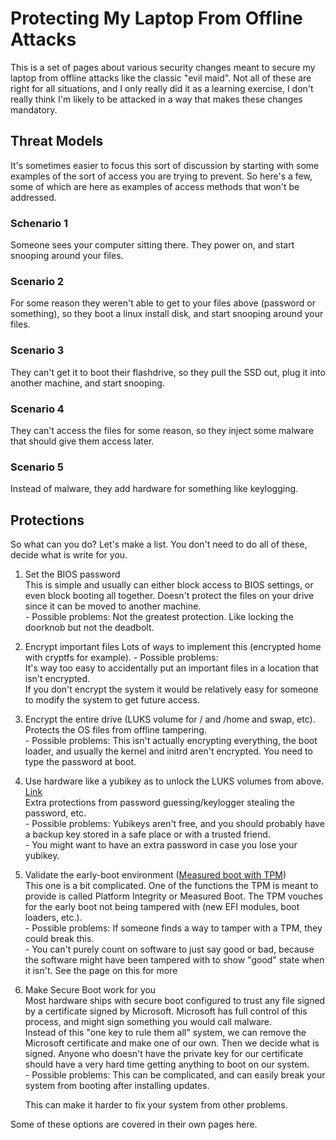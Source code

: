# Protecting My Laptop From Offline Attacks

This is a set of pages about various security changes meant to secure my laptop from offline attacks like the classic "evil maid".  Not all of these are right for all situations, and I only really did it as a learning exercise, I don't really think I'm likely to be attacked in a way that makes these changes mandatory. &#x20;

## Threat Models

It's sometimes easier to focus this sort of discussion by starting with some examples of the sort of access you are trying to prevent. So here's a few, some of which are here as examples of access methods that won't be addressed.&#x20;

### Schenario 1&#x20;

Someone sees your computer sitting there. They power on, and start snooping around your files.&#x20;

### Scenario 2&#x20;

For some reason they weren't able to get to your files above (password or something), so they boot a linux install disk, and start snooping around your files.&#x20;

### Scenario 3&#x20;

They can't get it to boot their flashdrive, so they pull the SSD out, plug it into another machine, and start snooping.&#x20;

### Scenario 4&#x20;

They can't access the files for some reason, so they inject some malware that should give them access later.&#x20;

### Scenario 5&#x20;

Instead of malware, they add hardware for something like keylogging.

## Protections

So what can you do? Let's make a list. You don't need to do all of these, decide what is write for you.

1. Set the BIOS password \
   This is simple and usually can either block access to BIOS settings, or even block booting all together. Doesn't protect the files on your drive since it can be moved to another machine.\
   \- Possible problems: Not the greatest protection. Like locking the doorknob but not the deadbolt.
2. Encrypt important files Lots of ways to implement this (encrypted home with cryptfs for example). - Possible problems: \
   It's way too easy to accidentally put an important files in a location that isn't encrypted. \
   If you don't encrypt the system it would be relatively easy for someone to modify the system to get future access.
3. Encrypt the entire drive (LUKS volume for / and /home and swap, etc).\
   Protects the OS files from offline tampering. \
   \- Possible problems: This isn't actually encrypting everything, the boot loader, and usually the kernel and initrd aren't encrypted.  You need to type the password at boot. &#x20;
4. Use hardware like a yubikey as to unlock the LUKS volumes from above. [Link](root-in-luks-volume.md)\
   Extra protections from password guessing/keylogger stealing the password, etc.  \
   \- Possible problems: Yubikeys aren't free, and you should probably have a backup key stored in a safe place or with a trusted friend.  \
   \- You might want to have an extra password in case you lose your yubikey.   &#x20;
5. Validate the early-boot environment ([Measured boot with TPM](measured-boot-with-tpm.md))\
   This one is a bit complicated. One of the functions the TPM is meant to provide is called Platform Integrity or Measured Boot. The TPM vouches for the early boot not being tampered with (new EFI modules, boot loaders, etc.).   \
   \- Possible problems: If someone finds a way to tamper with a TPM, they could break this. \
   \- You can't purely count on software to just say good or bad, because the software might have been tampered with to show "good" state when it isn't.  See the page on this for more
6.  Make Secure Boot work for you \
    Most hardware ships with secure boot configured to trust any file signed by a certificate signed by Microsoft. Microsoft has full control of this process, and might sign something you would call malware.  \
    Instead of this "one key to rule them all" system, we can remove the Microsoft certificate and make one of our own. Then we decide what is signed. Anyone who doesn't have the private key for our certificate should have a very hard time getting anything to boot on our system.\
    \- Possible problems: This can be complicated, and can easily break your system from booting after installing updates. &#x20;

    This can make it harder to fix your system from other problems.

Some of these options are covered in their own pages here. &#x20;
